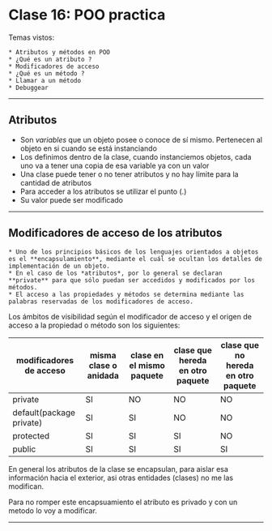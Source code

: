 # Clase 16: POO practica

Temas vistos:

    * Atributos y métodos en POO
    * ¿Qué es un atributo ?
    * Modificadores de acceso
    * ¿Qué es un método ?
    * Llamar a un método
    * Debuggear
     
---

## Atributos

   * Son *variables* que un objeto posee o conoce de sí mismo. Pertenecen al objeto en si cuando se está instanciando
   * Los definimos dentro de la clase, cuando instanciemos objetos, cada uno va a tener una copia de esa variable ya con un valor
   * Una clase puede tener o no tener atributos y no hay límite para la cantidad de atributos
   * Para acceder a los atributos se utilizar el punto (.)
   * Su valor puede ser modificado
  
  
---
   
## Modificadores de acceso de los atributos

    * Uno de los principios básicos de los lenguajes orientados a objetos es el **encapsulamiento**, mediante el cuál se ocultan los detalles de implementación de un objeto. 
    * En el caso de los *atributos*, por lo general se declaran **private** para que sólo puedan ser accedidos y modificados por los métodos.
    * El acceso a las propiedades y métodos se determina mediante las palabras reservadas de los modificadores de acceso.
     

Los ámbitos de visibilidad según el modificador de acceso y el origen de acceso a la propiedad o método son los siguientes:


| modificadores de acceso | misma clase o anidada | clase en el mismo paquete | clase que hereda en otro paquete | clase que no hereda en otro paquete |
| ----------------------- | --------------------- | ------------------------- | -------------------------------- | ----------------------------------- |
| private | SI | NO | NO | NO |
| default(package private) | SI | SI | NO | NO |
| protected | SI | SI |SI |NO |
| public | SI | SI | SI | SI |

En general los atributos de la clase se encapsulan, para aislar esa información hacia el exterior, asi otras entidades (clases) no me las modifican.

Para no romper este encapsuamiento el atributo es privado y con un metodo lo voy a modificar.

----


